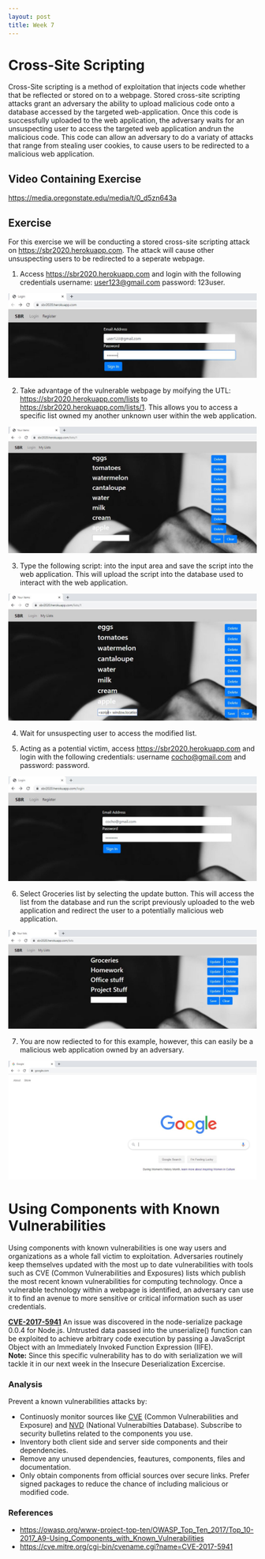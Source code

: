 ```yaml
---
layout: post
title: Week 7
---
```

# Cross-Site Scripting
Cross-Site scripting is a method of exploitation that injects code whether that be reflected or stored on to a webpage. Stored cross-site scripting attacks grant an adversary the ability to upload malicious code onto a database accessed by the targeted web-application. Once this code is successfully uploaded to the web application, the adversary waits for an unsuspecting user to access the targeted web application andrun the malicious code. This code can allow an adversary to do a variaty of attacks that range from stealing user cookies, to cause users to be redirected to a malicious web application.

## Video Containing Exercise
https://media.oregonstate.edu/media/t/0_d5zn643a

## Exercise
For this exercise we will be conducting a stored cross-site scripting attack on https://sbr2020.herokuapp.com. The attack will cause other unsuspecting users to be redirected to a seperate webpage.

1. Access https://sbr2020.herokuapp.com and login with the following credentials username: user123@gmail.com password: 123user.

 ![Normal login](/images/xss/one.JPG)

2. Take advantage of the vulnerable webpage by moifying the UTL: https://sbr2020.herokuapp.com/lists to https://sbr2020.herokuapp.com/lists/1. This allows you to access a specific list owned my another unknown user within the web application.

 ![Modify_URL](/images/xss/two.JPG)

3. Type the following script: into the input area and save the script into the web application. This will upload the script into the database used to interact with the web application.

 ![Script](/images/xss/three.JPG)

4. Wait for unsuspecting user to access the modified list. 

5. Acting as a potential victim, access https://sbr2020.herokuapp.com and login with the following credentials: username cocho@gmail.com and password: password. 
 
 ![NormalUser](/images/xss/four.JPG)
 
6. Select Groceries list by selecting the update button. This will access the list from the database and run the script previously uploaded to the web application and redirect the user to a potentially malicious web application. 

 ![NormalLsit](/images/xss/five.JPG)
 
7. You are now rediected to for this example, however, this can easily be a malicious web application owned by an adversary.

 ![Redirect](/images/xss/six.JPG)


# Using Components with Known Vulnerabilities
Using components with known vulnerabilities is one way users and organizations as a whole fall victim to exploitation. Adversaries routinely keep themselves updated with the most up to date vulnerabilities with tools such as CVE (Common Vulnerabilities and Exposures) lists which publish the most recent known vulnerabilities for computing technology. Once a vulnerable technology within a webpage is identified, an adversary can use it to find an avenue to more sensitive or critical information such as user credentials.

[**CVE-2017-5941**](https://cve.mitre.org/cgi-bin/cvename.cgi?name=CVE-2017-5941) An issue was discovered in the node-serialize package 0.0.4 for Node.js. Untrusted data passed into the unserialize() function can be exploited to achieve arbitrary code execution by passing a JavaScript Object with an Immediately Invoked Function Expression (IIFE).      
**Note:** Since this specific vulnerability has to do with serialization we will tackle it in our next week in the Insecure Deserialization Excercise.  

### Analysis 
Prevent a known vulnerabilities attacks by:     
- Continuosly monitor sources like [CVE](https://cve.mitre.org/) (Common Vulnerabilities and Exposure) and [NVD](https://nvd.nist.gov/) (National Vulnerabilties Database). Subscribe to security bulletins related to the components you use.    
- Inventory both client side and server side components and their dependencies. 
- Remove any unused dependencies, feautures, components, files and documentation. 
- Only obtain components from official sources over secure links. Prefer signed packages  to reduce the chance of including malicious  or modified code. 

### References
- https://owasp.org/www-project-top-ten/OWASP_Top_Ten_2017/Top_10-2017_A9-Using_Components_with_Known_Vulnerabilities
- https://cve.mitre.org/cgi-bin/cvename.cgi?name=CVE-2017-5941
